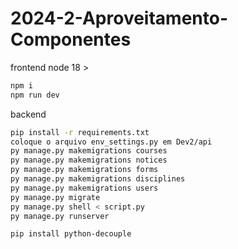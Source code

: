 # 2024-2-Aproveitamento-Componentes

frontend
node 18 >
```sh
npm i
npm run dev
```

backend
```sh
pip install -r requirements.txt
coloque o arquivo env_settings.py em Dev2/api
py manage.py makemigrations courses
py manage.py makemigrations notices
py manage.py makemigrations forms
py manage.py makemigrations disciplines
py manage.py makemigrations users
py manage.py migrate
py manage.py shell < script.py
py manage.py runserver

pip install python-decouple
```